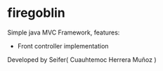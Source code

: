 # firegoblin
Simple java MVC Framework, features:

* Front controller implementation

Developed by Seifer( Cuauhtemoc Herrera Muñoz )
